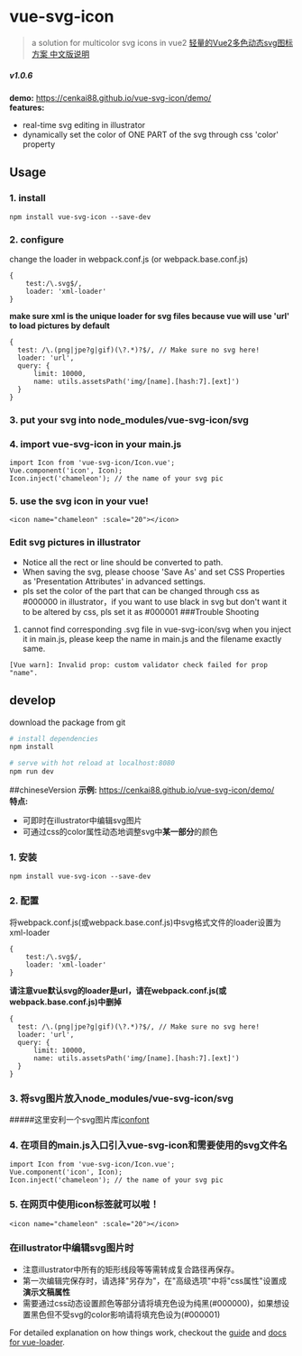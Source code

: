 # vue-svg-icon  
> a solution for multicolor svg icons in vue2
> [轻量的Vue2多色动态svg图标方案 中文版说明](#chineseversion)

##### v1.0.6
**demo:** https://cenkai88.github.io/vue-svg-icon/demo/  
**features:** 
- real-time svg editing in illustrator  
- dynamically set the color of ONE PART of the svg through css 'color' property  

## Usage
### 1. install
```
npm install vue-svg-icon --save-dev
```
### 2. configure
change the loader in webpack.conf.js (or webpack.base.conf.js)
```
{
    test:/\.svg$/,
    loader: 'xml-loader'
}
```
**make sure xml is the unique loader for svg files because vue will use 'url' to load pictures by default**
```
{
  test: /\.(png|jpe?g|gif)(\?.*)?$/, // Make sure no svg here!
  loader: 'url',
  query: {
      limit: 10000,
      name: utils.assetsPath('img/[name].[hash:7].[ext]')
  }
}
```

### 3. put your svg into node_modules/vue-svg-icon/svg

### 4. import vue-svg-icon in your main.js
```
import Icon from 'vue-svg-icon/Icon.vue';
Vue.component('icon', Icon);  
Icon.inject('chameleon'); // the name of your svg pic
```
### 5. use the svg icon in your vue!
```
<icon name="chameleon" :scale="20"></icon>
```

### Edit svg pictures in illustrator
- Notice all the rect or line should be converted to path.   
- When saving the svg, please choose 'Save As' and set CSS Properties as 'Presentation Attributes' in advanced settings.
- pls set the color of the part that can be changed through css as #000000 in illustrator，if you want to use black in svg but don't want it to be altered by css, pls set it as #000001
###Trouble Shooting
1. cannot find corresponding .svg file in vue-svg-icon/svg when you inject it in main.js, please keep the name in main.js and the filename exactly same.
```
[Vue warn]: Invalid prop: custom validator check failed for prop "name". 
```

## develop
download the package from git
``` bash
# install dependencies
npm install

# serve with hot reload at localhost:8080
npm run dev
```

##chineseVersion
**示例:** https://cenkai88.github.io/vue-svg-icon/demo/  
**特点:** 
- 可即时在illustrator中编辑svg图片
- 可通过css的color属性动态地调整svg中**某一部分**的颜色

### 1. 安装
```
npm install vue-svg-icon --save-dev
```
### 2. 配置
将webpack.conf.js(或webpack.base.conf.js)中svg格式文件的loader设置为xml-loader
```
{
    test:/\.svg$/,
    loader: 'xml-loader'
}
```
**请注意vue默认svg的loader是url，请在webpack.conf.js(或webpack.base.conf.js)中删掉**
```
{
  test: /\.(png|jpe?g|gif)(\?.*)?$/, // Make sure no svg here!
  loader: 'url',
  query: {
      limit: 10000,
      name: utils.assetsPath('img/[name].[hash:7].[ext]')
  }
}
```

### 3. 将svg图片放入node_modules/vue-svg-icon/svg
#####这里安利一个svg图片库[iconfont](http://www.iconfont.cn/plus)

### 4. 在项目的main.js入口引入vue-svg-icon和需要使用的svg文件名
```
import Icon from 'vue-svg-icon/Icon.vue';
Vue.component('icon', Icon);  
Icon.inject('chameleon'); // the name of your svg pic
```
### 5. 在网页中使用icon标签就可以啦！
```
<icon name="chameleon" :scale="20"></icon>
```

### 在illustrator中编辑svg图片时
- 注意illustrator中所有的矩形线段等等需转成复合路径再保存。  
- 第一次编辑完保存时，请选择"另存为"，在"高级选项"中将"css属性"设置成**演示文稿属性**  
- 需要通过css动态设置颜色等部分请将填充色设为纯黑(#000000)，如果想设置黑色但不受svg的color影响请将填充色设为(#000001)

For detailed explanation on how things work, checkout the [guide](http://vuejs-templates.github.io/webpack/) and [docs for vue-loader](http://vuejs.github.io/vue-loader).
